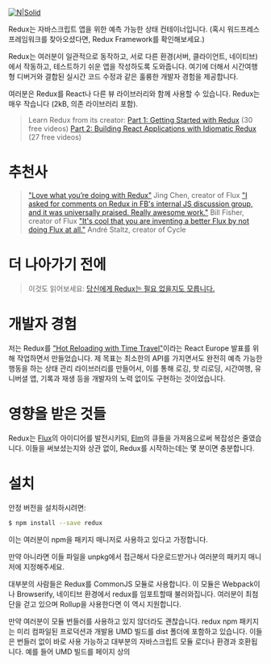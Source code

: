[![N|Solid](https://camo.githubusercontent.com/f28b5bc7822f1b7bb28a96d8d09e7d79169248fc/687474703a2f2f692e696d6775722e636f6d2f4a65567164514d2e706e67)](https://deminoth.github.io/redux/)

Redux는 자바스크립트 앱을 위한 예측 가능한 상태 컨테이너입니다. (혹시 워드프레스 프레임워크를 찾아오셨다면, Redux Framework를 확인해보세요.)

Redux는 여러분이 일관적으로 동작하고, 서로 다른 환경(서버, 클라이언트, 네이티브)에서 작동하고, 테스트하기 쉬운 앱을 작성하도록 도와줍니다. 여기에 더해서 시간여행형 디버거와 결합된 실시간 코드 수정과 같은 훌륭한 개발자 경험을 제공합니다.

여러분은 Redux를 React나 다른 뷰 라이브러리와 함께 사용할 수 있습니다. Redux는 매우 작습니다 (2kB, 의존 라이브러리 포함).

> Learn Redux from its creator: [Part 1: Getting Started with Redux](https://egghead.io/courses/getting-started-with-redux) (30 free videos)
> [Part 2: Building React Applications with Idiomatic Redux](https://egghead.io/courses/building-react-applications-with-idiomatic-redux) (27 free videos)

# 추천사
> ["Love what you’re doing with Redux"](https://twitter.com/jingc/status/616608251463909376) Jing Chen, creator of Flux
> ["I asked for comments on Redux in FB's internal JS discussion group, and it was universally praised. Really awesome work."](https://twitter.com/fisherwebdev/status/616286955693682688) Bill Fisher, creator of Flux
> ["It's cool that you are inventing a better Flux by not doing Flux at all."](https://twitter.com/andrestaltz/status/616271392930201604) André Staltz, creator of Cycle

# 더 나아가기 전에
> 이것도 읽어보세요: [당신에게 Redux는 필요 없을지도 모릅니다.](https://medium.com/@Dev_Bono/%EB%8B%B9%EC%8B%A0%EC%97%90%EA%B2%8C-redux%EB%8A%94-%ED%95%84%EC%9A%94-%EC%97%86%EC%9D%84%EC%A7%80%EB%8F%84-%EB%AA%A8%EB%A6%85%EB%8B%88%EB%8B%A4-b88dcd175754)

# 개발자 경험
저는 Redux를 ["Hot Reloading with Time Travel"](https://www.youtube.com/watch?v=xsSnOQynTHs)이라는 React Europe 발표를 위해 작업하면서 만들었습니다. 제 목표는 최소한의 API를 가지면서도 완전히 예측 가능한 행동을 하는 상태 관리 라이브러리를 만들어서, 이를 통해 로깅, 핫 리로딩, 시간여행, 유니버셜 앱, 기록과 재생 등을 개발자의 노력 없이도 구현하는 것이었습니다.

# 영향을 받은 것들
Redux는 [Flux](https://facebook.github.io/flux/)의 아이디어를 발전시키되, [Elm](https://github.com/evancz/elm-architecture-tutorial/)의 큐들을 가져옴으로써 복잡성은 줄였습니다. 이들을 써보셨는지와 상관 없이, Redux를 시작하는데는 몇 분이면 충분합니다.

# 설치
안정 버전을 설치하시려면:
```sh
$ npm install --save redux
```
이는 여러분이 npm을 패키지 매니저로 사용하고 있다고 가정합니다.

만약 아니라면 이들 파일을 unpkg에서 접근해서 다운로드받거나 여러분의 패키지 매니저에 지정해주세요.

대부분의 사람들은 Redux를 CommonJS 모듈로 사용합니다. 이 모듈은 Webpack이나 Browserify, 네이티브 환경에서 redux를 임포트할때 불러와집니다. 여러분이 최첨단을 걷고 있으며 Rollup을 사용한다면 이 역시 지원합니다.

만약 여러분이 모듈 번들러를 사용하고 있지 않더라도 괜찮습니다. redux npm 패키지는 미리 컴파일된 프로덕션과 개발용 UMD 빌드를 dist 폴더에 포함하고 있습니다. 이들은 번들러 없이 바로 사용 가능하고 대부분의 자바스크립트 모듈 로더나 환경과 호환됩니다. 예를 들어 UMD 빌드를 페이지 상의 <script> 태그로 사용하거나 Bower가 설치하게 할 수 있습니다. UMD 빌드는 Redux를 window.Redux 전역변수로 사용하게 해줍니다.

Redux 소스코드는 ES2015로 작성되었지만 CommonJS와 UMD 빌드 모두를 ES5로 미리 컴파일해두었기 때문에 모든 모던 브라우저에서 작동합니다. Redux를 시작하기위해 Babel이나 모듈 번들러를 사용할 필요는 없습니다.

# 보조패키지
아마 여러분은 React 바인딩과 개발자 도구도 필요하실겁니다.
```sh
$ npm install --save react-redux
$ npm install --save-dev redux-devtools
```
Redux 자체와는 달리 Redux 생태계의 많은 패키지들은 UMD 빌드를 제공하지 않으므로, 편안한 개발 경험을 위해 Webpack이나 Browserify 같은 CommonJS 모듈 번들러를 사용하기를 권합니다.

# The Gist
여러분의 앱의 상태 전부는 하나의 스토어(store)안에 있는 객체 트리에 저장됩니다. 상태 트리를 변경하는 유일한 방법은 무엇이 일어날지 서술하는 객체인 액션(action)을 보내는 것 뿐입니다. 액션이 상태 트리를 어떻게 변경할지 명시하기 위해 여러분은 리듀서(reducers)를 작성해야 합니다.

이게 다입니다!
```sh
import { createStore } from 'redux'

/**
 * 이것이 (state, action) => state 형태의 순수 함수인 리듀서입니다.
 * 리듀서는 액션이 어떻게 상태를 다음 상태로 변경하는지 서술합니다.
 *
 * 상태의 모양은 당신 마음대로입니다: 기본형(primitive)일수도, 배열일수도, 객체일수도,
 * 심지어 Immutable.js 자료구조일수도 있습니다. 오직 중요한 점은 상태 객체를 변경해서는 안되며,
 * 상태가 바뀐다면 새로운 객체를 반환해야 한다는 것입니다.
 *
 * 이 예시에서 우리는 `switch` 구문과 문자열을 썼지만,
 * 여러분의 프로젝트에 맞게
 * (함수 맵 같은) 다른 컨벤션을 따르셔도 좋습니다.
 */
function counter(state = 0, action) {
  switch (action.type) {
  case 'INCREMENT':
    return state + 1
  case 'DECREMENT':
    return state - 1
  default:
    return state
  }
}

// 앱의 상태를 보관하는 Redux 스토어를 만듭니다.
// API로는 { subscribe, dispatch, getState }가 있습니다.
let store = createStore(counter)

// 업데이트를 직접 구독하거나 뷰 레이어에 바인딩할수 있습니다.
// 보통은 subscribe()를 직접 사용하기보다는 뷰 바인딩 라이브러리(예를 들어 React Redux)를 사용합니다.
// 하지만 현재 상태를 localStorage에 영속적으로 저장할 때도 편리합니다.

store.subscribe(() =>
  console.log(store.getState())
)

// 내부 상태를 변경하는 유일한 방법은 액션을 보내는 것뿐입니다.
// 액션은 직렬화될수도, 로깅할수도, 저장할수도 있으며 나중에 재실행할수도 있습니다.
store.dispatch({ type: 'INCREMENT' })
// 1
store.dispatch({ type: 'INCREMENT' })
// 2
store.dispatch({ type: 'DECREMENT' })
// 1
```
상태를 바로 변경하는 대신, 액션이라 불리는 평범한 객체를 통해 일어날 변경을 명시합니다. 그리고 각각의 액션이 전체 애플리케이션의 상태를 어떻게 변경할지 결정하는 특별한 함수인 리듀서를 작성합니다.

만약 여러분이 Flux를 개발하다가 왔다면, 알아둬야 할 중요한 차이점이 있습니다. Redux는 Dispatcher가 없고 스토어 여러개를 지원하지도 않습니다. 대신 루트 리듀싱 함수 하나를 가지는 단 하나의 스토어가 있습니다. 당신의 앱이 커지면 스토어를 추가하는 대신 루트 리듀서를 쪼개서 상태 트리의 각기 다른 부분을 독립적으로 다루는 리듀서들을 만들면 됩니다. 마치 React 앱에는 하나의 루트 컴포넌트가 있고 이 루트 컴포넌트가 여러개의 작은 컴포넌트로 이루어진 것처럼요.

이 아키텍쳐는 숫자 세는 앱 하나 만드는데에는 과도해 보일 수 있지만 이 패턴의 아름다움은 크고 복잡한 앱으로 확장하기 좋다는 점입니다. 이는 또한 액션이 일으키는 모든 변경을 추적함으로써 강력한 개발자 도구를 가능하게 합니다. 여러분은 액션을 재생하는 것만으로 사용자 세션을 기록하고 재생산할 수 있습니다.

# 제작자로부터 Redux 배우기
[Getting Started with Redux](https://egghead.io/courses/getting-started-with-redux) is a video course consisting of 30 videos narrated by Dan Abramov, author of Redux. It is designed to complement the “Basics” part of the docs while bringing additional insights about immutability, testing, Redux best practices, and using Redux with React. This course is free and will always be.
> [“Great course on egghead.io by @dan_abramov - instead of just showing you how to use #redux, it also shows how and why redux was built!”](https://twitter.com/sandrinodm/status/670548531422326785) Sandrino Di Mattia
>[“Plowing through @dan_abramov 'Getting Started with Redux' - its amazing how much simpler concepts get with video.”](https://twitter.com/chrisdhanaraj/status/670328025553219584) Chris Dhanaraj
>[“This video series on Redux by @dan_abramov on @eggheadio is spectacular!”](https://twitter.com/eddiezane/status/670333133242408960) Eddie Zaneski
>[“Come for the name hype. Stay for the rock solid fundamentals. (Thanks, and great job @dan_abramov and @eggheadio!)”](https://twitter.com/danott/status/669909126554607617) Dan
>[“This series of videos on Redux by @dan_abramov is repeatedly blowing my mind - gunna do some serious refactoring”](https://twitter.com/lsjroberts/status/669658358643892224) Laurence Roberts

So, what are you waiting for?

## [Watch the 30 Free Videos!](https://egghead.io/courses/getting-started-with-redux)
If you enjoyed my course, consider supporting Egghead by [buying a subscription](https://egghead.io/pricing). Subscribers have access to the source code for the example in every one of my videos, as well as to tons of advanced lessons on other topics, including JavaScript in depth, React, Angular, and more. Many [Egghead instructors](https://egghead.io/instructors) are also open source library authors, so buying a subscription is a nice way to thank them for the work that they've done.

# 문서
* [소개](https://deminoth.github.io/redux/introduction/index.html)
* [기초](https://deminoth.github.io/redux/introduction/index.html)
* [심화](https://deminoth.github.io/redux/advanced/index.html) 
* [레시피](https://deminoth.github.io/redux/recipes/index.html) 
* [문제해결](https://deminoth.github.io/redux/Troubleshooting.html) 
* [용어사전](https://deminoth.github.io/redux/Glossary.html) 
* [API 레퍼런스](https://deminoth.github.io/redux/api/index.html) 

오프라인에서 읽기 위한 PDF, ePub, MOBI 버전을 받거나 어떻게 만드는지 알고 싶다면, [paulkogel/redux-offline-docs](https://github.com/paulkoegel/redux-offline-docs)을 보세요.

Offline 문서는 [devdocs](http://devdocs.io/redux/)을 보세요.

# 예시
* [Counter Vanilla](http://redux.js.org/docs/introduction/Examples.html#counter-vanilla) ([source](https://github.com/reactjs/redux/tree/master/examples/counter-vanilla))
* [Counter](http://redux.js.org/docs/introduction/Examples.html#counter) ([source](https://github.com/reactjs/redux/tree/master/examples/counter))
* [Todos](http://redux.js.org/docs/introduction/Examples.html#todos) ([source](https://github.com/reactjs/redux/tree/master/examples/todos))
* [Todos with Undo](http://redux.js.org/docs/introduction/Examples.html#todos-with-undo) ([source](https://github.com/reactjs/redux/tree/master/examples/todos-with-undo))
* [TodoMVC](http://redux.js.org/docs/introduction/Examples.html#todomvc)([source](https://github.com/reactjs/redux/tree/master/examples/todomvc))
* [Shopping Cart](http://redux.js.org/docs/introduction/Examples.html#shopping-cart) ([source](https://github.com/reactjs/redux/tree/master/examples/shopping-cart))
* [Tree View](http://redux.js.org/docs/introduction/Examples.html#tree-view) ([source](https://github.com/reactjs/redux/tree/master/examples/tree-view))
* [Async](http://redux.js.org/docs/introduction/Examples.html#async) ([source](https://github.com/reactjs/redux/tree/master/examples/async))
* [Universal](http://redux.js.org/docs/introduction/Examples.html#universal) ([source](https://github.com/reactjs/redux/tree/master/examples/universal))
* [Real World](http://redux.js.org/docs/introduction/Examples.html#real-world) ([source](https://github.com/reactjs/redux/tree/master/examples/real-world))

만약 여러분이 NPM 생태계가 생소하고 프로젝트를 시작하는데 문제가 있거나 위의 코드를 어디에 붙여넣어야 할지 모르겠다면, Redux를 React와 Browserify와 함께 사용하는 [simplest-redux-example](https://github.com/jackielii/simplest-redux-example)을 참고하세요.


# 논의
[Reactiflux](https://www.reactiflux.com/) Discord 커뮤니티의 [#redux](https://discordapp.com/invite/0ZcbPKXt5bZ6au5t) 채널에 참여하세요.

# 감사의 말

* [The Elm Architecture](https://github.com/evancz/elm-architecture-tutorial) for a great intro to modeling state updates with reducers;
* [Turning the database inside-out](http://blog.confluent.io/2015/03/04/turning-the-database-inside-out-with-apache-samza/) for blowing my mind;
* [Developing ClojureScript with Figwheel](https://www.youtube.com/watch?v=j-kj2qwJa_E) for convincing me that re-evaluation should "just work";
* [Webpack](https://webpack.js.org/concepts/hot-module-replacement/) for Hot Module Replacement;
* [Flummox](https://github.com/acdlite/flummox) for teaching me to approach Flux without boilerplate or singletons;
* [disto](https://github.com/threepointone/disto) for a proof of concept of hot reloadable Stores;
* [NuclearJS](https://github.com/optimizely/nuclear-js) for proving this architecture can be performant;
* [Om](https://github.com/omcljs/om) for popularizing the idea of a single state atom;
* [Cycle](https://github.com/cyclejs/cyclejs) for showing how often a function is the best tool;
* [React](https://github.com/facebook/react) for the pragmatic innovation.

NPM 패키지명인 redux를 넘겨주신 [Jamie Paton](http://jdpaton.github.io/)에게 특별한 감사의 말을 전합니다.

# 로고

공식 로고를 [GitHub](https://github.com/reactjs/redux/tree/master/logo)에서 찾아보실 수 있습니다.

# 변경 기록

이 프로젝트는 [유의적 버전](http://semver.org/lang/ko/)을 따릅니다. 매 릴리즈는 마이그레이션 설명과 함께 깃헙 릴리즈 페이지에 문서화됩니다.

# 후원자

Redux 작업은 []커뮤니티에 의해 펀딩되었습니다].(https://www.patreon.com/reactdx) 이를 가능하게 했던 주요한 회사들을 소개합니다.

* [Webflow](https://github.com/webflow)
* [Ximedes](https://www.ximedes.com/)

[전체 후원자 명단](https://deminoth.github.io/redux/PATRONS_kr.md)과 지속적으로 늘어나고 있는 [Redux를 사용하는 사람](https://github.com/reactjs/redux/issues/310)과 회사들 목록을 볼 수 있습니다.


# 라이선스
MIT
# 번역

한국어 번역 기여는 [Github 저장소](https://github.com/deminoth/redux)로 풀 리퀘스트를 보내주시기 바랍니다.